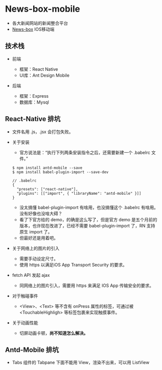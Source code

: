 # News-box-mobile
-  各大新闻网站的新闻整合平台
-  <a href="https://github.com/crcrcry/News-box">News-box</a> IOS移动端

## 技术栈
- 前端
    - 框架：React Native
    - UI库：Ant Design Mobile

- 后端
    - 框架：Express
    - 数据库：Mysql


## React-Native 排坑
- 文件名用 .js，.jsx 会打包失败。
- 关于安装
	- 官方说法是：“执行下列两条安装指令之后，还需要新建一个 .babelrc 文件。”

	```
	$ npm install antd-mobile --save
	$ npm install babel-plugin-import --save-dev

	// .babelrc
	{
	  "presets": ["react-native"],
	  "plugins": [["import", { "libraryName": "antd-mobile" }]]
	}
	```
	- 没太搞懂 babel-plugin-import 有啥用，也没搞懂这个 .babelrc 有啥用。没有好像也没啥大碍？
	- 看了下官方给的 demo，的确是这么写了，但是官方 demo 是五个月前的版本，也许现在改进了，已经不需要 babel-plugin-import 了，RN 支持原生 import 了。
	- 但最好还是用着吧。
- 关于网络上的图片的引入
	- 需要手动设定尺寸。
	- 使用 https 以满足iOS App Transport Security 的要求。
- fetch API 发起 ajax
	- 同网络上的图片引入，需要用 https 来满足 IOS App 传输安全的要求。
- 对于触碰事件
	- \<View>、\<Text> 等不含有 onPress 属性的标签，可通过被 \<TouchableHighligh> 等标签包裹来实现触摸事件。
- 关于动画性能
	- 切屏动画卡顿，**尚不知道怎么解决。**

## Antd-Mobile 排坑
- Tabs 组件的 Tabpane 下面不能用 View，渲染不出来，可以用 ListView